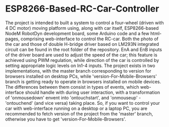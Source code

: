 # ESP8266-Based-RC-Car-Controller
The project is intended to built a system to control a four-wheel (driven with 4 DC motor) moving platform using, along with car itself, ESP8266-based NodeM RobotDyn development board, some Arduino code and a few html-pages, comprising web-interface to control the RC-car. Both the photo of the car and those of double H-bridge driver based on LM293N integrated circuit can be found in the root folder of the repository. EnA and EnB inputs of the driver board are used to adjust the speed of the car; this feature is achieved using PWM regulation, while direction of the car is controlled by setting appropriate logic levels on In1-4 inputs.  The project exists in two implementations, with the master branch corresponding to version for browsers installed on desktop PCs, while 'version-For-Mobile-Browsers' branch is getting ready to operate in browsers installed on mobile devices. The differences between them consist in types of events, which web-interface should handle with during user interaction, with a transformation of 'onmousedown' envent into 'ontouchstart', and 'onmouseup' - 'ontouchend' (and vice versa) taking place.
So, if you want to control your car with web-interface running on a desktop or a laptop PC, you are recommended to fetch version of the project from the 'master' branch, otherwise you have to get 'version-For-Mobile-Browsers'.
